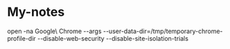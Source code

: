 # My-notes

open -na Google\ Chrome --args --user-data-dir=/tmp/temporary-chrome-profile-dir --disable-web-security --disable-site-isolation-trials
